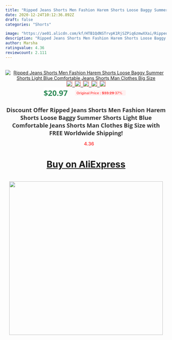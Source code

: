 ```yaml
---
title: "Ripped Jeans Shorts Men Fashion Harem Shorts Loose Baggy Summer Shorts Light Blue Comfortable Jeans Shorts Man Clothes Big Size"
date: 2020-12-24T10:12:36.892Z
draft: false
categories: "Shorts"

image: "https://ae01.alicdn.com/kf/HTB1QdNSTrvpK1RjSZPiq6zmwXXai/Ripped-Jeans-Shorts-Men-Fashion-Harem-Shorts-Loose-Baggy-Summer-Shorts-Light-Blue-Comfortable-Jeans-Shorts.jpg"
description: "Ripped Jeans Shorts Men Fashion Harem Shorts Loose Baggy Summer Shorts Light Blue Comfortable Jeans Shorts Man Clothes Big Size"
author: Marsha
ratingvalue: 4.36
reviewcount: 2.111
---
```

<br>
<div style="text-align: center;">
<a href="https://s.click.aliexpress.com/e/_APMVcZ" target="_blank" rel="nofollow noopener noreferrer"><img alt="Ripped Jeans Shorts Men Fashion Harem Shorts Loose Baggy Summer Shorts Light Blue Comfortable Jeans Shorts Man Clothes Big Size" class="magnifier-image" src="https://ae01.alicdn.com/kf/HTB1QdNSTrvpK1RjSZPiq6zmwXXai/Ripped-Jeans-Shorts-Men-Fashion-Harem-Shorts-Loose-Baggy-Summer-Shorts-Light-Blue-Comfortable-Jeans-Shorts.jpg_640x640.jpg">
<br>
<img style="border:1px solid salmon" src="https://ae01.alicdn.com/kf/HTB1QdNSTrvpK1RjSZPiq6zmwXXai/Ripped-Jeans-Shorts-Men-Fashion-Harem-Shorts-Loose-Baggy-Summer-Shorts-Light-Blue-Comfortable-Jeans-Shorts.jpg_120x120.jpg">&nbsp;&nbsp;<img style="border:1px solid salmon" src="https://ae01.alicdn.com/kf/HTB11vdYTwHqK1RjSZFEq6AGMXXaY/Ripped-Jeans-Shorts-Men-Fashion-Harem-Shorts-Loose-Baggy-Summer-Shorts-Light-Blue-Comfortable-Jeans-Shorts.jpg_120x120.jpg">&nbsp;&nbsp;<img style="border:1px solid salmon" src="https://ae01.alicdn.com/kf/HTB162djTCzqK1RjSZPcq6zTepXaq/Ripped-Jeans-Shorts-Men-Fashion-Harem-Shorts-Loose-Baggy-Summer-Shorts-Light-Blue-Comfortable-Jeans-Shorts.jpg_120x120.jpg">&nbsp;&nbsp;<img style="border:1px solid salmon" src="https://ae01.alicdn.com/kf/HTB1lrF0TAPoK1RjSZKbq6x1IXXa7/Ripped-Jeans-Shorts-Men-Fashion-Harem-Shorts-Loose-Baggy-Summer-Shorts-Light-Blue-Comfortable-Jeans-Shorts.jpg_120x120.jpg">&nbsp;&nbsp;<img style="border:1px solid salmon" src="https://ae01.alicdn.com/kf/HTB11LdYTwHqK1RjSZFEq6AGMXXaf/Ripped-Jeans-Shorts-Men-Fashion-Harem-Shorts-Loose-Baggy-Summer-Shorts-Light-Blue-Comfortable-Jeans-Shorts.jpg_120x120.jpg"></a></div><br0>
<div style="text-align: center;"><span style="background-color: white; border: 0px; box-sizing: border-box; color: seagreen; display: inline-block; font-family: &quot;open sans&quot; , &quot;arial&quot; , &quot;helvetica&quot; , sans-serif , &quot;heiti&quot;; font-size: 24px; font-stretch: inherit; font-weight: 700; line-height: inherit; margin: 0px 10px 0px 0px; padding: 0px; vertical-align: middle;">$20.97 </span>
<span style="background: rgb(255 , 241 , 241); border-radius: 3px; border: 0px; box-sizing: border-box; color: #ff4747; display: inline-block; font-family: inherit; font-size: 12px; font-stretch: inherit; font-style: inherit; font-variant: inherit; font-weight: 600; line-height: inherit; margin: 0px; padding: 2px 5px; transform: scale(0.9); vertical-align: middle;">Original Price : <b style="text-decoration: line-through;">$33.29 </b> 37%&nbsp;&nbsp;</span></div>
<h1 style="color: #333333; display: inline-block; font-family: &quot;open sans&quot; , &quot;arial&quot; , &quot;helvetica&quot; , sans-serif , &quot;heiti&quot;; font-size: 18px; font-stretch: inherit; font-weight: 700; text-align: center;">Discount Offer Ripped Jeans Shorts Men Fashion Harem Shorts Loose Baggy Summer Shorts Light Blue Comfortable Jeans Shorts Man Clothes Big Size with FREE Worldwide Shipping!</h1>
<div style="color: #ff4747; text-align: center;">
<img src="https://4.bp.blogspot.com/-M0ZcTcb-5uY/XleCXlxnR4I/AAAAAAAAAEc/OrjgMkXV1oMQFaCRZj5HQwOCBcu3w1FegCPcBGAYYCw/s1600/star.png" style="height: 15px;">&nbsp;<b>4.36</b></div>
<div class="button_cont" align="center"><a class="buynow_a" href="https://s.click.aliexpress.com/e/_APMVcZ" target="_blank" rel="nofollow noopener noreferrer"><H1>Buy on AliExpress</H1></a></div><br>
<div class="separator" style="clear: both; text-align: center;">
<img src="https://lh3.googleusercontent.com/-pTy5HemUv9M/XlePHvY0dAI/AAAAAAAAAE4/0nX5iRUoIWY8eMW9Dpxeirr157OZliDIgCLcBGAsYHQ/s1600/badge.gif" width="480">
</div>
